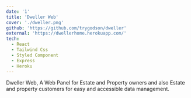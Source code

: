 ```yaml
---
date: '1'
title: 'Dweller Web'
cover: './dweller.png'
github: 'https://github.com/trygodson/dweller'
external: 'https://dwellerhome.herokuapp.com/'
tech:
  - React
  - Tailwind Css
  - Styled Component
  - Express
  - Heroku
---
```


Dweller Web, A Web Panel for Estate and Property owners and also Estate and property customers for easy and accessible data management.
